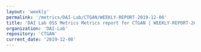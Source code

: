 ```yaml
---
layout: 'weekly'
permalink: '/metrics/DAI-Lab/CTGAN/WEEKLY-REPORT-2019-12-08'
title: 'DAI Lab OSS Metrics Metrics report for CTGAN | WEEKLY-REPORT-2019-12-08'
organization: 'DAI-Lab'
repository: 'CTGAN'
current_date: '2019-12-08'
---
```

